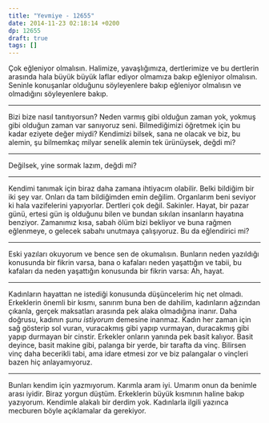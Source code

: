 ```yaml
---
title: "Yevmiye - 12655"
date: 2014-11-23 02:18:14 +0200
dp: 12655
draft: true
tags: []
---
```


Çok eğleniyor olmalısın. Halimize, yavaşlığımıza, dertlerimize ve bu
dertlerin arasında hala büyük büyük laflar ediyor olmamıza bakıp
eğleniyor olmalısın. Seninle konuşanlar olduğunu söyleyenlere bakıp
eğleniyor olmalısın ve olmadığını söyleyenlere bakıp.

--------------

Bizi bize nasıl tanıtıyorsun? Neden varmış gibi olduğun zaman yok,
yokmuş gibi olduğun zaman var sanıyoruz seni. Bilmediğimizi öğretmek
için bu kadar eziyete değer miydi? Kendimizi bilsek, sana ne olacak ve
biz, bu alemin, şu bilmemkaç milyar senelik alemin tek ürünüysek, değdi
mi?

--------------

Değilsek, yine sormak lazım, değdi mi?

--------------

Kendimi tanımak için biraz daha zamana ihtiyacım olabilir. Belki
bildiğim bir iki şey var. Onları da tam bildiğimden emin değilim.
Organlarım beni seviyor ki hala vazifelerini yapıyorlar. Dertleri çok
değil. Sakinler. Hayat, bir pazar günü, ertesi gün iş olduğunu bilen ve
bundan sıkılan insanların hayatına benziyor. Zamanımız kısa, sabah ölüm
bizi bekliyor ve buna rağmen eğlenmeye, o gelecek sabahı unutmaya
çalışıyoruz. Bu da eğlendirici mi?

--------------

Eski yazıları okuyorum ve bence sen de okumalısın. Bunların neden
yazıldığı konusunda bir fikrin varsa, bana o kafaları neden yaşattığın
ve tabii, bu kafaları da neden yaşattığın konusunda bir fikrin varsa:
Ah, hayat.

--------------

Kadınların hayattan ne istediği konusunda düşüncelerim hiç net olmadı.
Erkeklerin önemli bir kısmı, sanırım buna ben de dahilim, kadınların
ağzından çıkanla, gerçek maksatları arasında pek alaka olmadığına
inanır. Daha doğrusu, kadının *şunu istiyorum* demesine inanmaz. Kadın
her zaman için sağ gösterip sol vuran, vuracakmış gibi yapıp vurmayan,
duracakmış gibi yapıp durmayan bir cinstir. Erkekler onların yanında pek
basit kalıyor. Basit deyince, basit makine gibi, palanga bir yerde, bir
tarafta da vinç. Bilirsen vinç daha becerikli tabi, ama idare etmesi zor
ve biz palangalar o vinçleri bazen hiç anlayamıyoruz.

--------------

Bunları kendim için yazmıyorum. Karımla aram iyi. Umarım onun da benimle
arası iyidir. Biraz yorgun düştüm. Erkeklerin büyük kısmının haline
bakıp yazıyorum. Kendimle alakalı bir derdim yok. Kadınlarla ilgili
yazınca mecburen böyle açıklamalar da gerekiyor.

